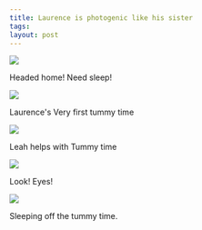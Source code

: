 ```yaml
---
title: Laurence is photogenic like his sister
tags: 
layout: post
---
```

<img src="http://fuzzymonk.com/photos/blog/image/595/IMG_6837.JPG" class="picture" />

Headed home!  Need sleep!



<img src="http://fuzzymonk.com/photos/blog/image/595/IMG_6843.JPG" class="picture" />

Laurence's Very first tummy time



<img src="http://fuzzymonk.com/photos/blog/image/595/IMG_6874.JPG" class="picture" />

Leah helps with Tummy time



<img src="http://fuzzymonk.com/photos/blog/image/595/IMG_6866.JPG" class="picture" />

Look! Eyes!



<img src="http://fuzzymonk.com/photos/blog/image/595/IMG_6855.JPG" class="picture" />

Sleeping off the tummy time.


